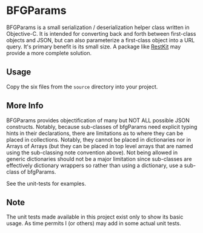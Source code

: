 # BFGParams

BFGParams is a small serialization / deserialization helper class written in Objective-C. It is intended for converting back and forth between first-class objects and JSON, but can also parameterize a first-class object into a URL query. It's primary benefit is its small size. A package like [RestKit](https://github.com/RestKit/RestKit) may provide a more complete solution.

## Usage

Copy the six files from the `source` directory into your project.

## More Info

BFGParams provides objectification of many but NOT ALL possible JSON constructs. Notably, because sub-classes of bfgParams need explicit typing hints in their declarations, there are limitations as to where they can be placed in collections. Notably, they cannot be placed in dictionaries nor in Arrays of Arrays (but they can be placed in top level arrays that are named using the sub-classing note convention above). Not being allowed in generic dictionaries should not be a major limitation since sub-classes are effectively dictionary wrappers so rather than using a dictionary, use a sub-class of bfgParams.

See the unit-tests for examples.

## Note

The unit tests made available in this project exist only to show its basic usage. As time permits I (or others) may add in some actual unit tests.
